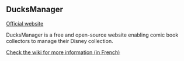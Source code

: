 ## DucksManager

[Official website](www.ducksmanager.net)

DucksManager is a free and open-source website enabling comic book collectors to manage their Disney collection.

[Check the wiki for more information (in French)](https://github.com/ducksmanager/DucksManager/wiki)

